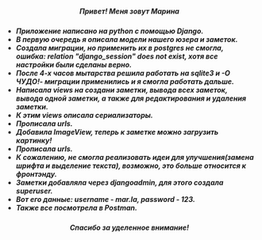 <!DOCTYPE html>
<html>
 <head>
  <meta charset="utf-8">
<h5 align="center">Привет! Меня зовут Марина<h5> 
 </head>
 <body>
<p class="dline"><ul>
            <li>Приложение напиcано на python с помощью Django.</li>
            <li>В первую очередь я описала модели нашего юзера и заметок.</li>
            <li>Создала миграции, но применить их в postgres не смогла, ошибка: relation "django_session" does not exist, хотя все настройки были сделаны верно. </li>
            <li>После 4-х часов мытарства решила работать на sqlite3 и -О ЧУДО!- миграции применились и я смогла работать дальше. </li>
            <li>Написала views на создани заметки, вывода всех заметок, вывода одной заметки, а также для редактирования и удаления заметки.</li>
            <li>К этим views описала сериализаторы.</li>
            <li>Прописала urls.</li>
            <li>Добавила ImageView, теперь к заметке можно загрузить картинку!</li>
            <li>Прописала urls.</li>
            <li>К сожалению, не смогла реализовать идеи для улучшения(замена шрифта и выделение текста), возможно, это больше относится к фронтэнду.</li>
            <li>Заметки добавляла через djangoadmin, для этого создала superuser.</li>
            <li>Вот его данные: username - mar.la, password - 123.</li>
            <li>Также все посмотрела в Postman.</li>
        </ul></p>
 <h5 align="center">Спасибо за уделенное внимание!<h5>  
 </body>
</html>




